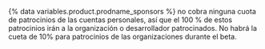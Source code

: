 {% data variables.product.prodname_sponsors %} no cobra ninguna cuota de patrocinios de las cuentas personales, así que el 100 % de estos patrocinios irán a la organización o desarrollador patrocinados. No habrá la cueta de 10% para patrocinios de las organizaciones durante el beta.
